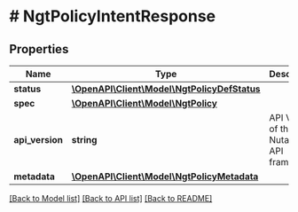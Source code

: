 # # NgtPolicyIntentResponse

## Properties

Name | Type | Description | Notes
------------ | ------------- | ------------- | -------------
**status** | [**\OpenAPI\Client\Model\NgtPolicyDefStatus**](NgtPolicyDefStatus.md) |  | [optional]
**spec** | [**\OpenAPI\Client\Model\NgtPolicy**](NgtPolicy.md) |  | [optional]
**api_version** | **string** | API Version of the Nutanix v3 API framework. | [default to '3.1.0']
**metadata** | [**\OpenAPI\Client\Model\NgtPolicyMetadata**](NgtPolicyMetadata.md) |  |

[[Back to Model list]](../../README.md#models) [[Back to API list]](../../README.md#endpoints) [[Back to README]](../../README.md)
